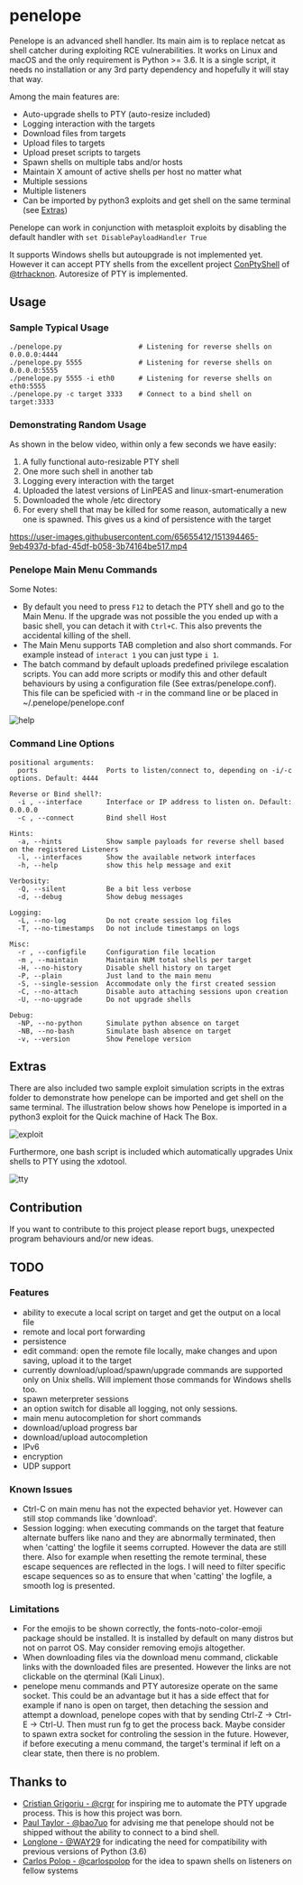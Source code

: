 # penelope

Penelope is an advanced shell handler. Its main aim is to replace netcat as shell catcher during exploiting RCE vulnerabilities.
It works on Linux and macOS and the only requirement is Python >= 3.6. It is a single script, it needs no installation or any 3rd party dependency and hopefully it will stay that way.

Among the main features are:
- Auto-upgrade shells to PTY (auto-resize included)
- Logging interaction with the targets
- Download files from targets
- Upload files to targets
- Upload preset scripts to targets
- Spawn shells on multiple tabs and/or hosts
- Maintain X amount of active shells per host no matter what
- Multiple sessions
- Multiple listeners
- Can be imported by python3 exploits and get shell on the same terminal (see [Extras](#Extras))

Penelope can work in conjunction with metasploit exploits by disabling the default handler with `set DisablePayloadHandler True`

It supports Windows shells but autoupgrade is not implemented yet. However it can accept PTY shells from the excellent project [ConPtyShell](https://github.com/trhacknon/ConPtyShell) of [@trhacknon](https://github.com/trhacknon). Autoresize of PTY is implemented.

## Usage
### Sample Typical Usage
```
./penelope.py                   # Listening for reverse shells on 0.0.0.0:4444
./penelope.py 5555              # Listening for reverse shells on 0.0.0.0:5555
./penelope.py 5555 -i eth0      # Listening for reverse shells on eth0:5555
./penelope.py -c target 3333    # Connect to a bind shell on target:3333
```

### Demonstrating Random Usage

As shown in the below video, within only a few seconds we have easily:
1. A fully functional auto-resizable PTY shell
2. One more such shell in another tab
3. Logging every interaction with the target
4. Uploaded the latest versions of LinPEAS and linux-smart-enumeration
5. Downloaded the whole /etc directory
6. For every shell that may be killed for some reason, automatically a new one is spawned. This gives us a kind of persistence with the target

https://user-images.githubusercontent.com/65655412/151394465-9eb4937d-bfad-45df-b058-3b74164be517.mp4

### Penelope Main Menu Commands
Some Notes:
- By default you need to press `F12` to detach the PTY shell and go to the Main Menu. If the upgrade was not possible the you ended up with a basic shell, you can detach it with `Ctrl+C`. This also prevents the accidental killing of the shell.
- The Main Menu supports TAB completion and also short commands. For example instead of `interact 1` you can just type `i 1`.
- The batch command by default uploads predefined privilege escalation scripts. You can add more scripts or modify this and other default behaviours by using a configuration file (See extras/penelope.conf). This file can be speficied with -r in the command line or be placed in ~/.penelope/penelope.conf

![help](https://user-images.githubusercontent.com/65655412/150849045-110d4bf6-a86d-4b77-a290-075abeee62d4.png)

### Command Line Options
```
positional arguments:
  ports                 Ports to listen/connect to, depending on -i/-c options. Default: 4444

Reverse or Bind shell?:
  -i , --interface      Interface or IP address to listen on. Default: 0.0.0.0
  -c , --connect        Bind shell Host

Hints:
  -a, --hints           Show sample payloads for reverse shell based on the registered Listeners
  -l, --interfaces      Show the available network interfaces
  -h, --help            show this help message and exit

Verbosity:
  -Q, --silent          Be a bit less verbose
  -d, --debug           Show debug messages

Logging:
  -L, --no-log          Do not create session log files
  -T, --no-timestamps   Do not include timestamps on logs

Misc:
  -r , --configfile     Configuration file location
  -m , --maintain       Maintain NUM total shells per target
  -H, --no-history      Disable shell history on target
  -P, --plain           Just land to the main menu
  -S, --single-session  Accommodate only the first created session
  -C, --no-attach       Disable auto attaching sessions upon creation
  -U, --no-upgrade      Do not upgrade shells

Debug:
  -NP, --no-python      Simulate python absence on target
  -NB, --no-bash        Simulate bash absence on target
  -v, --version         Show Penelope version
```

## Extras
There are also included two sample exploit simulation scripts in the extras folder to demonstrate how penelope can be imported and get shell on the same terminal. The illustration below shows how Penelope is imported in a python3 exploit for the Quick machine of Hack The Box.

![exploit](https://user-images.githubusercontent.com/65655412/151350244-3d0b4e60-04a6-494b-8eab-2498cfb8b809.gif)

Furthermore, one bash script is included which automatically upgrades Unix shells to PTY using the xdotool.

![tty](https://user-images.githubusercontent.com/65655412/151353020-8585e352-2037-41f1-94d6-4fd7d1cb7943.gif)

## Contribution
If you want to contribute to this project please report bugs, unexpected program behaviours and/or new ideas.

## TODO

### Features
* ability to execute a local script on target and get the output on a local file
* remote and local port forwarding
* persistence
* edit command: open the remote file locally, make changes and upon saving, upload it to the target
* currently download/upload/spawn/upgrade commands are supported only on Unix shells. Will implement those commands for Windows shells too.
* spawn meterpreter sessions
* an option switch for disable all logging, not only sessions.
* main menu autocompletion for short commands
* download/upload progress bar
* download/upload autocompletion
* IPv6
* encryption
* UDP support

### Known Issues
* Ctrl-C on main menu has not the expected behavior yet. However can still stop commands like 'download'.
* Session logging: when executing commands on the target that feature alternate buffers like nano and they are abnormally terminated, then when 'catting' the logfile it seems corrupted. However the data are still there. Also for example when resetting the remote terminal, these escape sequences are reflected in the logs. I will need to filter specific escape sequences so as to ensure that when 'catting' the logfile, a smooth log is presented.

### Limitations
* For the emojis to be shown correctly, the fonts-noto-color-emoji package should be installed. It is installed by default on many distros but not on parrot OS. May consider removing emojis altogether.
* When downloading files via the download menu command, clickable links with the downloaded files are presented. However the links are not clickable on the qterminal (Kali Linux).
* penelope menu commands and PTY autoresize operate on the same socket. This could be an advantage but it has a side effect that for example if nano is open on target, then detaching the session and attempt a download, penelope copes with that by sending Ctrl-Z -> Ctrl-E -> Ctrl-U. Then must run fg to get the process back. Maybe consider to spawn extra socket for controling the session in the future. However, if before executing a menu command, the target's terminal if left on a clear state, then there is no problem.

## Thanks to
* [Cristian Grigoriu - @crgr](https://github.com/crgr) for inspiring me to automate the PTY upgrade process. This is how this project was born.
* [Paul Taylor - @bao7uo](https://github.com/bao7uo) for advising me that penelope should not be shipped without the ability to connect to a bind shell.
* [Longlone - @WAY29](https://github.com/WAY29) for indicating the need for compatibility with previous versions of Python (3.6)
* [Carlos Polop - @carlospolop](https://github.com/carlospolop) for the idea to spawn shells on listeners on fellow systems
